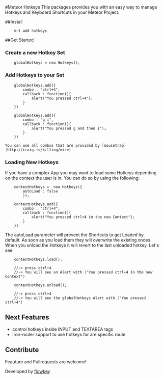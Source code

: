 #Meteor Hotkeys
This packages provides you with an easy way to manage Hotkeys and Keyboard Shortcuts in your Meteor Project.

##Install

		mrt add hotkeys

##Get Started

### Create a new Hotkey Set

		globalHotkeys = new Hotkeys();

### Add Hotkeys to your Set

		globalHotkeys.add({
			combo : "ctrl+4",
			callback : function(){
				alert("You pressed ctrl+4");
			}
		})

		globalHotkeys.add({
			combo : "g i",
			callback : function(){
				alert("You pressed g and then i");
			}
		})

	You can use all combos that are provided by [mousetrap](http://craig.is/killing/mice)

### Loading New Hotkeys
If you have a complex App you may want to load some Hotkeys depending on the context the user is in.
You can do so by using the following:

		contextHotkeys =  new Hotkeys({
			autoLoad : false
			});

		contextHotkeys.add({
			combo : "ctrl+4",
			callback : function(){
				alert("You pressed ctrl+4 in the new Context");
			}
		})

The autoLoad parameter will prevent the Shortcuts to get Loaded by default.
As soon as you load them they will overwrite the existing onces. When you unload the Hotkeys it will revert to the last unloaded hotkey.
Let's see: 

		contextHotkeys.load();

		//-> press ctrl+4
		//-> You will see an Alert with ("You pressed ctrl+4 in the new Context")

		contextHotkeys.unload();

		//-> press ctrl+4
		//-> You will see the globalHotkeys Alert with ("You pressed ctrl+4")



## Next Features
* control hotkeys inside INPUT and TEXTAREA tags
* iron-router support to use hotkeys for are specific route



## Contribute
Feauture and Pullrequests are welcome!


Developed by [flowkey](https://www.flowkey.com)

